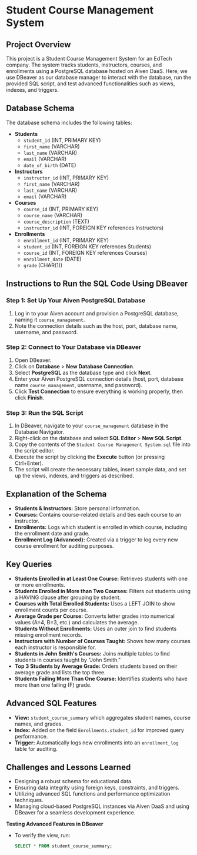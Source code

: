# Student Course Management System

## Project Overview
This project is a Student Course Management System for an EdTech company. The system tracks students, instructors, courses, and enrollments using a PostgreSQL database hosted on Aiven DaaS. Here, we use DBeaver as our database manager to interact with the database, run the provided SQL script, and test advanced functionalities such as views, indexes, and triggers.

## Database Schema
The database schema includes the following tables:
- **Students**
  - `student_id` (INT, PRIMARY KEY)
  - `first_name` (VARCHAR)
  - `last_name` (VARCHAR)
  - `email` (VARCHAR)
  - `date_of_birth` (DATE)
- **Instructors**
  - `instructor_id` (INT, PRIMARY KEY)
  - `first_name` (VARCHAR)
  - `last_name` (VARCHAR)
  - `email` (VARCHAR)
- **Courses**
  - `course_id` (INT, PRIMARY KEY)
  - `course_name` (VARCHAR)
  - `course_description` (TEXT)
  - `instructor_id` (INT, FOREIGN KEY references Instructors)
- **Enrollments**
  - `enrollment_id` (INT, PRIMARY KEY)
  - `student_id` (INT, FOREIGN KEY references Students)
  - `course_id` (INT, FOREIGN KEY references Courses)
  - `enrollment_date` (DATE)
  - `grade` (CHAR(1))

## Instructions to Run the SQL Code Using DBeaver

### Step 1: Set Up Your Aiven PostgreSQL Database
1. Log in to your Aiven account and provision a PostgreSQL database, naming it `course_management`.
2. Note the connection details such as the host, port, database name, username, and password.

### Step 2: Connect to Your Database via DBeaver
1. Open DBeaver.
2. Click on **Database** > **New Database Connection**.
3. Select **PostgreSQL** as the database type and click **Next**.
4. Enter your Aiven PostgreSQL connection details (host, port, database name `course_management`, username, and password).
5. Click **Test Connection** to ensure everything is working properly, then click **Finish**.

### Step 3: Run the SQL Script
1. In DBeaver, navigate to your `course_management` database in the Database Navigator.
2. Right-click on the database and select **SQL Editor** > **New SQL Script**.
3. Copy the contents of the `Student Course Management System.sql` file into the script editor.
4. Execute the script by clicking the **Execute** button (or pressing Ctrl+Enter).
5. The script will create the necessary tables, insert sample data, and set up the views, indexes, and triggers as described.

## Explanation of the Schema
- **Students & Instructors:** Store personal information.
- **Courses:** Contains course-related details and ties each course to an instructor.
- **Enrollments:** Logs which student is enrolled in which course, including the enrollment date and grade.
- **Enrollment Log (Advanced):** Created via a trigger to log every new course enrollment for auditing purposes.

## Key Queries
- **Students Enrolled in at Least One Course:** Retrieves students with one or more enrollments.
- **Students Enrolled in More than Two Courses:** Filters out students using a HAVING clause after grouping by student.
- **Courses with Total Enrolled Students:** Uses a LEFT JOIN to show enrollment counts per course.
- **Average Grade per Course:** Converts letter grades into numerical values (A=4, B=3, etc.) and calculates the average.
- **Students Without Enrollments:** Uses an outer join to find students missing enrollment records.
- **Instructors with Number of Courses Taught:** Shows how many courses each instructor is responsible for.
- **Students in John Smith's Courses:** Joins multiple tables to find students in courses taught by "John Smith."
- **Top 3 Students by Average Grade:** Orders students based on their average grade and lists the top three.
- **Students Failing More Than One Course:** Identifies students who have more than one failing (F) grade.

## Advanced SQL Features
- **View:** `student_course_summary` which aggregates student names, course names, and grades.
- **Index:** Added on the field `Enrollments.student_id` for improved query performance.
- **Trigger:** Automatically logs new enrollments into an `enrollment_log` table for auditing.

## Challenges and Lessons Learned
- Designing a robust schema for educational data.
- Ensuring data integrity using foreign keys, constraints, and triggers.
- Utilizing advanced SQL functions and performance optimization techniques.
- Managing cloud-based PostgreSQL instances via Aiven DaaS and using DBeaver for a seamless development experience.

**Testing Advanced Features in DBeaver**

- To verify the view, run:
  ```sql
  SELECT * FROM student_course_summary;

